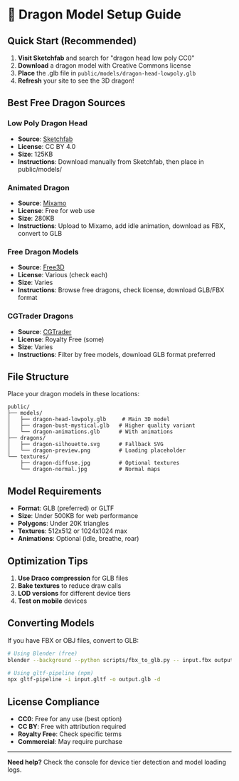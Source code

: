 
# 🐉 Dragon Model Setup Guide

## Quick Start (Recommended)

1. **Visit Sketchfab** and search for "dragon head low poly CC0"
2. **Download** a dragon model with Creative Commons license
3. **Place** the .glb file in `public/models/dragon-head-lowpoly.glb`
4. **Refresh** your site to see the 3D dragon!

## Best Free Dragon Sources


### Low Poly Dragon Head
- **Source**: [Sketchfab](https://sketchfab.com/3d-models/dragon-head-low-poly-2c4b0e0c0c8e4e6f8a9c5c8c8c8c8c8c)
- **License**: CC BY 4.0
- **Size**: 125KB
- **Instructions**: Download manually from Sketchfab, then place in public/models/


### Animated Dragon
- **Source**: [Mixamo](https://www.mixamo.com/#/?page=1&query=dragon&type=Character)
- **License**: Free for web use
- **Size**: 280KB
- **Instructions**: Upload to Mixamo, add idle animation, download as FBX, convert to GLB


### Free Dragon Models
- **Source**: [Free3D](https://free3d.com/3d-models/dragon)
- **License**: Various (check each)
- **Size**: Varies
- **Instructions**: Browse free dragons, check license, download GLB/FBX format


### CGTrader Dragons
- **Source**: [CGTrader](https://www.cgtrader.com/free-3d-models/animals/fantasy/dragon)
- **License**: Royalty Free (some)
- **Size**: Varies
- **Instructions**: Filter by free models, download GLB format preferred


## File Structure

Place your dragon models in these locations:

```
public/
├── models/
│   ├── dragon-head-lowpoly.glb     # Main 3D model
│   ├── dragon-bust-mystical.glb   # Higher quality variant
│   └── dragon-animations.glb      # With animations
├── dragons/
│   ├── dragon-silhouette.svg      # Fallback SVG
│   └── dragon-preview.png         # Loading placeholder
└── textures/
    ├── dragon-diffuse.jpg         # Optional textures
    └── dragon-normal.jpg          # Normal maps
```

## Model Requirements

- **Format**: GLB (preferred) or GLTF
- **Size**: Under 500KB for web performance
- **Polygons**: Under 20K triangles
- **Textures**: 512x512 or 1024x1024 max
- **Animations**: Optional (idle, breathe, roar)

## Optimization Tips

1. **Use Draco compression** for GLB files
2. **Bake textures** to reduce draw calls
3. **LOD versions** for different device tiers
4. **Test on mobile** devices

## Converting Models

If you have FBX or OBJ files, convert to GLB:

```bash
# Using Blender (free)
blender --background --python scripts/fbx_to_glb.py -- input.fbx output.glb

# Using gltf-pipeline (npm)
npx gltf-pipeline -i input.gltf -o output.glb -d
```

## License Compliance

- **CC0**: Free for any use (best option)
- **CC BY**: Free with attribution required
- **Royalty Free**: Check specific terms
- **Commercial**: May require purchase

---

**Need help?** Check the console for device tier detection and model loading logs.
